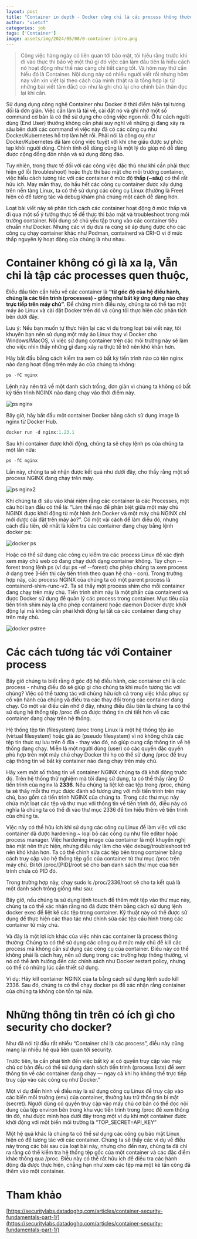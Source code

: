 ```yaml
---
layout: post
title: "Container in depth - Docker cũng chỉ là các process thông thường, P1"
author: "vietcf"
categories: job
tags: ['Container']
image: assets/img/2024/05/08/0-container-intro.png
---
```



>Công việc hàng ngày có liên quan tới bảo mật, tôi hiểu rằng trước khi đi vào thực thi bảo vệ một thứ gì đó việc cần làm đầu tiên là hiểu cách nó hoạt động như thế nào càng chi tiết càng tốt. Và hôm nay thứ cần hiểu đó là Container. Nội dung này có nhiều người viết rồi nhưng hôm nay vẫn xin viết lại theo cách của mình (thật ra là tổng hợp lại từ những bài viết tâm đắc) coi như là ghi chú lại cho chính bản thân đọc lại khi cần.

Sử dụng dụng công nghệ Container như Docker ở thời điểm hiện tại tương đối là đơn giản. Việc cần làm là tải về, cài đặt nó và ghi nhớ một số command cơ bản là có thể sử dụng cho công việc ngon rồi. Ở tư cách người dùng (End User) thường không cần phải suy nghĩ về những gì đang xảy ra sâu bên dưới các command vì việc này đã có các công cụ như Docker/Kubernetes hỗ trợ làm hết rồi. Phải nói là công cụ như Docker/Kubernetes đã làm công việc tuyệt vời khi che giấu được sự phức tạp khỏi người dùng. Chính tính dễ dùng cũng là một lý do giúp nó dễ dàng được cộng đồng đón nhận và sử dụng đông đảo. 

Tuy nhiên, trong thực tế đối với các công việc đặc thù như khi cần phải thực hiện gỡ lỗi (troubleshoot) hoặc thực thi bảo mật cho môi trường container, việc hiểu cách tương tác với các container ở mức độ **thấp (~sâu)** có thể rất hữu ích. May mắn thay, do hầu hết các công cụ container được xây dựng trên nền tảng Linux, ta có thể sử dụng các công cụ Linux (thường là Free) hiện có để tương tác và debug khám phá chúng một cách dễ dàng hơn.  

Loạt bài viết này sẽ phân tích cách các container hoạt động ở mức thấp và đi qua một số ý tưởng thực tế để thực thi bảo mật và troubleshoot trong môi trường container. Nội dung sẽ chủ yếu tập trung vào các container tiêu chuẩn như Docker. Nhưng các ví dụ đưa ra cũng sẽ áp dụng được cho các công cụ chạy container khác như Podman, containerd và CRI-O vì ở mức thấp nguyên lý hoạt động của chúng là như nhau.

# Container không có gì là xa lạ, Vẫn chỉ là tập các processes quen thuộc,

Điều đầu tiên cần hiểu về các container là **“từ góc độ của hệ điều hành, chúng là các tiến trình (processes) - giống như bất kỳ ứng dụng nào chạy trực tiếp trên máy chủ”**. Để chứng minh điều này, chúng ta có thể tạo một máy ảo Linux và cài đặt Docker trên đó và cùng tôi thực hiện các phân tích bên dưới đây.

Lưu ý: Nếu bạn muốn tự thực hiện lại các ví dụ trong loạt bài viết này, tôi khuyên bạn nên sử dụng một máy ảo Linux thay vì Docker cho Windows/MacOS, vì việc sử dụng container trên các môi trường này sẽ làm cho việc nhìn thấy những gì đang xảy ra thực tế trở nên khó khăn hơn.

Hãy bắt đầu bằng cách kiểm tra xem có bất kỳ tiến trình nào có tên nginx nào đang hoạt động trên máy ảo của chúng ta không:

```jsx
ps -fC nginx
```

Lệnh này nên trả về một danh sách trống, đơn giản vì chúng ta không có bất kỳ tiến trình NGINX nào đang chạy vào thời điểm này.

![ps nginx]({{site.url}}/assets/img/2024/05/08/1-container-nginx.png)

Bây giờ, hãy bắt đầu một container Docker bằng cách sử dụng image là nginx từ Docker Hub.

```jsx
docker run -d nginx:1.23.1
```

Sau khi container được khởi động, chúng ta sẽ chạy lệnh ps của chúng ta một lần nữa:

```jsx
ps -fC nginx
```

Lần này, chúng ta sẽ nhận được kết quả như dưới đây, cho thấy rằng một số process NGINX đang chạy trên máy. 

![ps nginx2]({{site.url}}/assets/img/2024/05/08/2-container-nginx.png)

Khi chúng ta đi sâu vào khái niệm rằng các container là các Processes, một câu hỏi ban đầu có thể là: “Làm thế nào để phân biệt giữa một máy chủ NGINX được khởi động từ một hình ảnh Docker và một máy chủ NGINX chỉ mới được cài đặt trên máy ảo?”. Có một vài cách để làm điều đó, nhưng cách đầu tiên, dễ nhất là kiểm tra các container đang chạy bằng lệnh docker ps:

![docker ps]({{site.url}}/assets/img/2024/05/08/3-container-dockerps.png)

Hoặc có thể sử dụng các công cụ kiểm tra các process Linux để xác định xem máy chủ web có đang chạy dưới dạng container không. Tùy chọn --forest trong lệnh ps (ví dụ: ps -ef --forest) cho phép chúng ta xem process ở dạng tree (Hiển thị cây tiến trình theo quan hệ cha - con). Trong trường hợp này, các process NGINX của chúng ta có một  parent  process  là containerd-shim-runc-v2. Ta sẽ thấy một process shim cho mỗi container đang chạy trên máy chủ. Tiến trình shim này là một phần của containerd và được Docker sử dụng để quản lý các  process trong container. Mục tiêu của tiến trình shim này là cho phép containerd hoặc daemon Docker được khởi động lại mà không cần phải khởi động lại tất cả các container đang chạy trên máy chủ.

![docker pstree]({{site.url}}/assets/img/2024/05/08/4-container-pstree.png)


# Các cách tương tác với Container process

Bây giờ chúng ta biết rằng ở góc độ hệ điều hành, các container chỉ là các process - nhưng điều đó sẽ giúp gì cho chúng ta khi muốn tương tác với chúng? Việc có thể tương tác với chúng hữu ích cả trong việc khắc phục sự cố vận hành của chúng và điều tra các thay đổi trong các container đang chạy. Có một vài điều cần nhớ ở đây, nhưng điều đầu tiên là chúng ta có thể sử dụng hệ thống tệp /proc để có được thông tin chi tiết hơn về các container đang chạy trên hệ thống.

Hệ thống tệp tin (filesystem) /proc trong Linux là một hệ thống tệp ảo (virtual filesystem) hoặc giả ảo (pseudo filesystem) vì nó không chứa các tệp tin thực sự lưu trên ổ đĩa - thay vào đó, nó giúp cung cấp thông tin về hệ thống đang chạy. Miễn là một người dùng (user) có các quyền đặc quyền phù hợp trên một máy chủ chạy Docker thì họ có thể sử dụng /proc để truy cập thông tin về bất kỳ container nào đang chạy trên máy chủ.

Hãy xem một số thông tin về container NGINX chúng ta đã khởi động trước đó. Trên hệ thống thử nghiệm mà  tôi đang sử dụng, ta có thể thấy rằng ID tiến trình của nginx là **2336**. Nếu chúng ta liệt kê các tệp trong /proc, chúng ta sẽ thấy mỗi thư mục được đánh số tương ứng với mỗi tiến trình trên máy chủ, bao gồm cả tiến trình NGINX của chúng ta. Trong các thư mục này chứa một loạt các tệp và thư mục với thông tin về tiến trình đó, điều này có nghĩa là chúng ta có thể đi vào thư mục 2336 để tìm hiểu thêm về tiến trình của chúng ta.

Việc này có thể hữu ích khi sử dụng các công cụ Linux để làm việc với các container đã được hardening ~ loại bỏ các công cụ như file editor hoặc process manager. Việc hardening image của container là một khuyến nghị bảo mật nên thực hiện, nhưng điều này làm cho việc debug/troubleshoot trở nên khó khăn hơn. Ta có thể chỉnh sửa các tệp bên trong container bằng cách truy cập vào hệ thống tệp gốc của container từ thư mục /proc trên máy chủ. Đi tới /proc/[PID]/root sẽ cho bạn danh sách thư mục của tiến trình chứa có PID đó.

Trong trường hợp này, chạy sudo ls /proc/2336/root sẽ cho ta kết quả là một danh sách trông giống như sau:

Bây giờ, nếu chúng ta sử dụng lệnh touch để thêm một tệp vào thư mục này, chúng ta có thể xác nhận rằng nó đã được thêm bằng cách sử dụng lệnh docker exec để liệt kê các tệp trong container. Kỹ thuật này có thể được sử dụng để thực hiện các thao tác như chỉnh sửa các tệp cấu hình trong các container từ máy chủ.

Và đây là một lợi ích khác của việc nhìn các container là process thông thường: Chúng ta có thể sử dụng các công cụ ở mức máy chủ để kill các process mà không cần sử dụng các công cụ của container. Điều này có thể không phải là cách hay, nên sử dụng trong các trường hợp thông thường, vì nó có thể ảnh hưởng đến các chính sách như Docker restart policy, nhưng có thể có những lúc cần thiết sử dụng.

Ví dụ: Hãy kill container NGINX của ta bằng cách sử dụng lệnh sudo kill 2336. Sau đó, chúng ta có thể chạy docker ps để xác nhận rằng container của chúng ta không còn tồn tại nữa.

# Những thông tin trên có ích gì cho security cho docker?

Như đã nói từ đầu rất nhiều “Container chỉ là các process”, điều này cũng mang lại nhiều hệ quả liên quan tới security.

Trước tiên, ta cần phải tính đến việc bất kỳ ai có quyền truy cập vào máy chủ cơ bản đều có thể sử dụng danh sách tiến trình (process lists) để xem thông tin về các container đang chạy — ngay cả khi họ không thể trực tiếp truy cập vào các công cụ như Docker.”

Một ví dụ điển hình về điều này là sử dụng công cụ Linux để truy cập vào các biến môi trường (env) của container, thường lưu trữ thông tin bí mật (secret). Người dùng có quyền truy cập vào máy chủ cơ bản có thể đọc nội dung của tệp environ bên trong khu vực tiến trình trong /proc để xem thông tin đó, như được minh họa dưới đây trong một ví dụ khi một container được khởi động với một biến môi trường là “TOP_SECRET=API_KEY”

Một hệ quả khác là chúng ta có thể sử dụng các công cụ bảo mật Linux hiện có để tương tác với các container. Chúng ta sẽ thấy các ví dụ về điều này trong các bài sau của loạt bài này, nhưng cho đến nay, chúng ta đã chỉ ra rằng có thể kiểm tra hệ thống tệp gốc của một container và các đặc điểm khác thông qua /proc. Điều này có thể rất hữu ích để điều tra các hành động đã được thực hiện, chẳng hạn như xem các tệp mà một kẻ tấn công đã thêm vào một container.

# Tham khảo

[https://securitylabs.datadoghq.com/articles/container-security-fundamentals-part-1/](https://securitylabs.datadoghq.com/articles/container-security-fundamentals-part-1/)
